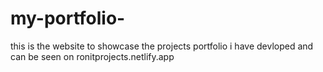 # my-portfolio-
this is the website to showcase the projects portfolio i have devloped and can be seen on ronitprojects.netlify.app
